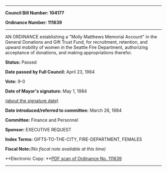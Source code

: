 

********

**Council Bill Number: 104177**
   
**Ordinance Number: 111639**
********

 AN ORDINANCE establishing a "Molly Matthews Memorial Account" in the General Donations and Gift Trust Fund, for recruitment, retention, and upward mobility of women in the Seattle Fire Department, authorizing acceptance of donations, and making appropriations therefor.

**Status:** Passed
   
**Date passed by Full Council:** April 23, 1984
   
**Vote:** 9-0
   
**Date of Mayor's signature:** May 1, 1984
   
[(about the signature date)](/~public/approvaldate.htm)
   
   
   
**Date introduced/referred to committee:** March 26, 1984
   
**Committee:** Finance and Personnel
   
**Sponsor:** EXECUTIVE REQUEST
   
   
**Index Terms:** GIFTS-TO-THE-CITY, FIRE-DEPARTMENT, FEMALES

**Fiscal Note:**_(No fiscal note available at this time)_

**Electronic Copy: **[PDF scan of Ordinance No. 111639](/~archives/Ordinances/Ord_111639.pdf)

********

